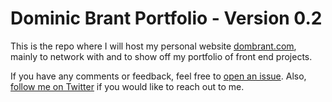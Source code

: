 # Dominic Brant Portfolio - Version 0.2

This is the repo where I will host my personal website [dombrant.com](https://dombrant.com), mainly to network with and to show off my portfolio of front end projects.

If you have any comments or feedback, feel free to [open an issue](https://github.com/dombrant/dombrant.com/issues). Also, [follow me on Twitter](https://twitter.com/dombrant) if you would like to reach out to me.

